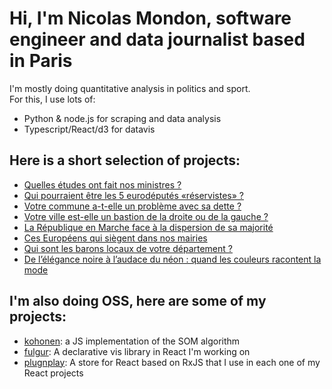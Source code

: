 # Hi, I'm Nicolas Mondon, software engineer and data journalist based in Paris

I'm mostly doing quantitative analysis in politics and sport.  
For this, I use lots of:

+ Python & node.js for scraping and data analysis
+ Typescript/React/d3 for datavis

## Here is a short selection of projects:

+ [Quelles études ont fait nos ministres ?](https://www.lefigaro.fr/fig-data/etudes-gouvernement/)
+ [Qui pourraient être les 5 eurodéputés «réservistes» ?](https://www.lefigaro.fr/fig-data/eurodeputes-reservistes/)
+ [Votre commune a-t-elle un problème avec sa dette ?](https://www.lefigaro.fr/fig-data/dette-commune/)
+ [Votre ville est-elle un bastion de la droite ou de la gauche ?](https://www.lefigaro.fr/fig-data/bastions/)
+ [La République en Marche face à la dispersion de sa majorité](https://www.lefigaro.fr/fig-data/lrem-dispersion/)
+ [Ces Européens qui siègent dans nos mairies](https://www.lefigaro.fr/fig-data/europeens-elus-en-france/)
+ [Qui sont les barons locaux de votre département ?](https://www.lefigaro.fr/fig-data/longevite-maires/)
+ [De l’élégance noire à l’audace du néon : quand les couleurs racontent la mode](https://www.lefigaro.fr/fig-data/couleur-defiles/)

## I'm also doing OSS, here are some of my projects: 

+ [kohonen](https://github.com/seracio/kohonen): a JS implementation of the SOM algorithm
+ [fulgur](https://github.com/seracio/fulgur): A declarative vis library in React I'm working on
+ [plugnplay](https://github.com/seracio/plugnplay): A store for React based on RxJS that I use in each one of my React projects
